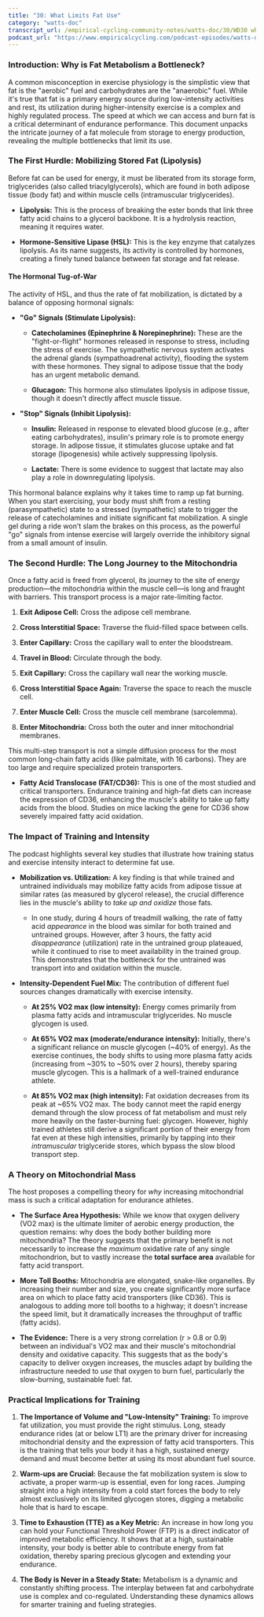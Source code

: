 ```yaml
---
title: "30: What Limits Fat Use"
category: "watts-doc"
transcript_url: /empirical-cycling-community-notes/watts-doc/30/WD30 what limits fat use (transcribed on 08-Aug-2025 11-02-32).txt
podcast_url: "https://www.empiricalcycling.com/podcast-episodes/watts-doc-30-what-limits-fat-use"
---
```



### Introduction: Why is Fat Metabolism a Bottleneck?

A common misconception in exercise physiology is the simplistic view that fat is the "aerobic" fuel and carbohydrates are the "anaerobic" fuel. While it's true that fat is a primary energy source during low-intensity activities and rest, its utilization during higher-intensity exercise is a complex and highly regulated process. The speed at which we can access and burn fat is a critical determinant of endurance performance. This document unpacks the intricate journey of a fat molecule from storage to energy production, revealing the multiple bottlenecks that limit its use.

### The First Hurdle: Mobilizing Stored Fat (Lipolysis)

Before fat can be used for energy, it must be liberated from its storage form, triglycerides (also called triacylglycerols), which are found in both adipose tissue (body fat) and within muscle cells (intramuscular triglycerides).

-   **Lipolysis:** This is the process of breaking the ester bonds that link three fatty acid chains to a glycerol backbone. It is a hydrolysis reaction, meaning it requires water.
    
-   **Hormone-Sensitive Lipase (HSL):** This is the key enzyme that catalyzes lipolysis. As its name suggests, its activity is controlled by hormones, creating a finely tuned balance between fat storage and fat release.
    

#### The Hormonal Tug-of-War

The activity of HSL, and thus the rate of fat mobilization, is dictated by a balance of opposing hormonal signals:

-   **"Go" Signals (Stimulate Lipolysis):**
    
    -   **Catecholamines (Epinephrine & Norepinephrine):** These are the "fight-or-flight" hormones released in response to stress, including the stress of exercise. The sympathetic nervous system activates the adrenal glands (sympathoadrenal activity), flooding the system with these hormones. They signal to adipose tissue that the body has an urgent metabolic demand.
        
    -   **Glucagon:** This hormone also stimulates lipolysis in adipose tissue, though it doesn't directly affect muscle tissue.
        
-   **"Stop" Signals (Inhibit Lipolysis):**
    
    -   **Insulin:** Released in response to elevated blood glucose (e.g., after eating carbohydrates), insulin's primary role is to promote energy storage. In adipose tissue, it stimulates glucose uptake and fat storage (lipogenesis) while actively suppressing lipolysis.
        
    -   **Lactate:** There is some evidence to suggest that lactate may also play a role in downregulating lipolysis.
        

This hormonal balance explains why it takes time to ramp up fat burning. When you start exercising, your body must shift from a resting (parasympathetic) state to a stressed (sympathetic) state to trigger the release of catecholamines and initiate significant fat mobilization. A single gel during a ride won't slam the brakes on this process, as the powerful "go" signals from intense exercise will largely override the inhibitory signal from a small amount of insulin.

### The Second Hurdle: The Long Journey to the Mitochondria

Once a fatty acid is freed from glycerol, its journey to the site of energy production—the mitochondria within the muscle cell—is long and fraught with barriers. This transport process is a major rate-limiting factor.

1.  **Exit Adipose Cell:** Cross the adipose cell membrane.
    
2.  **Cross Interstitial Space:** Traverse the fluid-filled space between cells.
    
3.  **Enter Capillary:** Cross the capillary wall to enter the bloodstream.
    
4.  **Travel in Blood:** Circulate through the body.
    
5.  **Exit Capillary:** Cross the capillary wall near the working muscle.
    
6.  **Cross Interstitial Space Again:** Traverse the space to reach the muscle cell.
    
7.  **Enter Muscle Cell:** Cross the muscle cell membrane (sarcolemma).
    
8.  **Enter Mitochondria:** Cross both the outer and inner mitochondrial membranes.
    

This multi-step transport is not a simple diffusion process for the most common long-chain fatty acids (like palmitate, with 16 carbons). They are too large and require specialized protein transporters.

-   **Fatty Acid Translocase (FAT/CD36):** This is one of the most studied and critical transporters. Endurance training and high-fat diets can increase the expression of CD36, enhancing the muscle's ability to take up fatty acids from the blood. Studies on mice lacking the gene for CD36 show severely impaired fatty acid oxidation.
    

### The Impact of Training and Intensity

The podcast highlights several key studies that illustrate how training status and exercise intensity interact to determine fat use.

-   **Mobilization vs. Utilization:** A key finding is that while trained and untrained individuals may mobilize fatty acids from adipose tissue at similar rates (as measured by glycerol release), the crucial difference lies in the muscle's ability to _take up and oxidize_ those fats.
    
    -   In one study, during 4 hours of treadmill walking, the rate of fatty acid _appearance_ in the blood was similar for both trained and untrained groups. However, after 3 hours, the fatty acid _disappearance_ (utilization) rate in the untrained group plateaued, while it continued to rise to meet availability in the trained group. This demonstrates that the bottleneck for the untrained was transport into and oxidation within the muscle.
        
-   **Intensity-Dependent Fuel Mix:** The contribution of different fuel sources changes dramatically with exercise intensity.
    
    -   **At 25% VO2 max (low intensity):** Energy comes primarily from plasma fatty acids and intramuscular triglycerides. No muscle glycogen is used.
        
    -   **At 65% VO2 max (moderate/endurance intensity):** Initially, there's a significant reliance on muscle glycogen (~40% of energy). As the exercise continues, the body shifts to using more plasma fatty acids (increasing from ~30% to ~50% over 2 hours), thereby sparing muscle glycogen. This is a hallmark of a well-trained endurance athlete.
        
    -   **At 85% VO2 max (high intensity):** Fat oxidation decreases from its peak at ~65% VO2 max. The body cannot meet the rapid energy demand through the slow process of fat metabolism and must rely more heavily on the faster-burning fuel: glycogen. However, highly trained athletes still derive a significant portion of their energy from fat even at these high intensities, primarily by tapping into their _intramuscular_ triglyceride stores, which bypass the slow blood transport step.
        

### A Theory on Mitochondrial Mass

The host proposes a compelling theory for _why_ increasing mitochondrial mass is such a critical adaptation for endurance athletes.

-   **The Surface Area Hypothesis:** While we know that oxygen delivery (VO2 max) is the ultimate limiter of aerobic energy production, the question remains: why does the body bother building more mitochondria? The theory suggests that the primary benefit is not necessarily to increase the _maximum_ oxidative rate of any single mitochondrion, but to vastly increase the **total surface area** available for fatty acid transport.
    
-   **More Toll Booths:** Mitochondria are elongated, snake-like organelles. By increasing their number and size, you create significantly more surface area on which to place fatty acid transporters (like CD36). This is analogous to adding more toll booths to a highway; it doesn't increase the speed limit, but it dramatically increases the throughput of traffic (fatty acids).
    
-   **The Evidence:** There is a very strong correlation (r > 0.8 or 0.9) between an individual's VO2 max and their muscle's mitochondrial density and oxidative capacity. This suggests that as the body's capacity to deliver oxygen increases, the muscles adapt by building the infrastructure needed to _use_ that oxygen to burn fuel, particularly the slow-burning, sustainable fuel: fat.
    

### Practical Implications for Training

1.  **The Importance of Volume and "Low-Intensity" Training:** To improve fat utilization, you must provide the right stimulus. Long, steady endurance rides (at or below LT1) are the primary driver for increasing mitochondrial density and the expression of fatty acid transporters. This is the training that tells your body it has a high, sustained energy demand and must become better at using its most abundant fuel source.
    
2.  **Warm-ups are Crucial:** Because the fat mobilization system is slow to activate, a proper warm-up is essential, even for long races. Jumping straight into a high intensity from a cold start forces the body to rely almost exclusively on its limited glycogen stores, digging a metabolic hole that is hard to escape.
    
3.  **Time to Exhaustion (TTE) as a Key Metric:** An increase in how long you can hold your Functional Threshold Power (FTP) is a direct indicator of improved metabolic efficiency. It shows that at a high, sustainable intensity, your body is better able to contribute energy from fat oxidation, thereby sparing precious glycogen and extending your endurance.
    
4.  **The Body is Never in a Steady State:** Metabolism is a dynamic and constantly shifting process. The interplay between fat and carbohydrate use is complex and co-regulated. Understanding these dynamics allows for smarter training and fueling strategies.